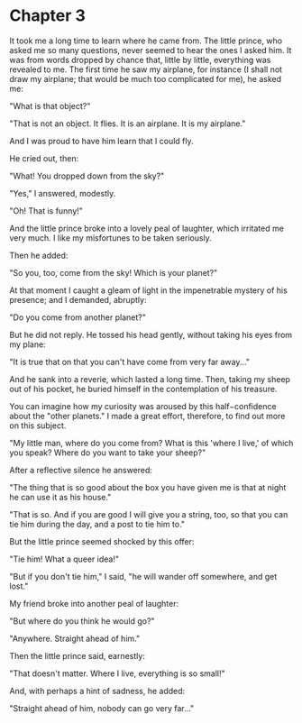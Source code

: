 # Chapter 3

It took me a long time to learn where he came from. The little prince, who asked me so many questions, never seemed to hear the ones I asked him. It was from words dropped by chance that, little by little, everything was revealed to me. The first time he saw my airplane, for instance (I shall not draw my airplane; that would be much too complicated for me), he asked me:

"What is that object?"

"That is not an object. It flies. It is an airplane. It is my airplane."

And I was proud to have him learn that I could fly.

He cried out, then:

"What! You dropped down from the sky?"

"Yes," I answered, modestly.

"Oh! That is funny!"

And the little prince broke into a lovely peal of laughter, which irritated me very much. I like my misfortunes to be taken seriously.

Then he added:

"So you, too, come from the sky! Which is your planet?"

At that moment I caught a gleam of light in the impenetrable mystery of his presence; and I demanded, abruptly:

"Do you come from another planet?"

But he did not reply. He tossed his head gently, without taking his eyes from my plane:

"It is true that on that you can't have come from very far away..."

And he sank into a reverie, which lasted a long time. Then, taking my sheep out of his pocket, he buried himself in the contemplation of his treasure.

You can imagine how my curiosity was aroused by this half−confidence about the "other planets." I made a great effort, therefore, to find out more on this subject.

"My little man, where do you come from? What is this 'where I live,' of which you speak? Where do you want to take your sheep?"

After a reflective silence he answered:

"The thing that is so good about the box you have given me is that at night he can use it as his house."

"That is so. And if you are good I will give you a string, too, so that you can tie him during the day, and a post to tie him to."

But the little prince seemed shocked by this offer:

"Tie him! What a queer idea!"

"But if you don't tie him," I said, "he will wander off somewhere, and get lost."

My friend broke into another peal of laughter:

"But where do you think he would go?"

"Anywhere. Straight ahead of him."

Then the little prince said, earnestly:

"That doesn't matter. Where I live, everything is so small!"

And, with perhaps a hint of sadness, he added:

"Straight ahead of him, nobody can go very far..."